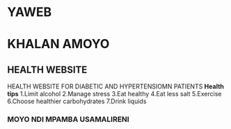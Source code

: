 # YAWEB
# KHALAN AMOYO
## HEALTH WEBSITE
HEALTH WEBSITE FOR DIABETIC AND HYPERTENSIOMN PATIENTS
**Health tips**
1.Limit alcohol
2.Manage stress
3.Eat healthy
4.Eat less salt
5.Exercise
6.Choose healthier carbohydrates
7.Drink liquids

### MOYO NDI MPAMBA USAMALIRENI
